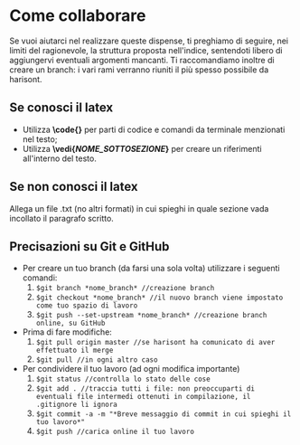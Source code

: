 # Come collaborare
Se vuoi aiutarci nel realizzare queste dispense, ti preghiamo di seguire, nei limiti del ragionevole, la struttura proposta 
nell'indice, sentendoti libero di aggiungervi eventuali argomenti mancanti. Ti raccomandiamo inoltre di creare un branch: i 
vari rami verranno riuniti il più spesso possibile da harisont.

## Se conosci il latex
* Utilizza **\code{}** per parti di codice e comandi da terminale menzionati nel testo;
* Utilizza **\vedi{*NOME_SOTTOSEZIONE*}** per creare un riferimenti all'interno del testo.

## Se non conosci il latex
Allega un file .txt (no altri formati) in cui spieghi in quale sezione vada incollato il paragrafo scritto.
 
## Precisazioni su Git e GitHub
* Per creare un tuo branch (da farsi una sola volta) utilizzare i seguenti comandi:
	1. ` $git branch *nome_branch* //creazione branch `
	2. ` $git checkout *nome_branch* //il nuovo branch viene impostato come tuo spazio di lavoro `
	3. ` $git push --set-upstream *nome_branch* //creazione branch online, su GitHub `
* Prima di fare modifiche:
	1. ` $git pull origin master //se harisont ha comunicato di aver effettuato il merge `
	2. ` $git pull //in ogni altro caso `
* Per condividere il tuo lavoro (ad ogni modifica importante)
	1. ` $git status //controlla lo stato delle cose `
	2. `$git add . //traccia tutti i file: non preoccuparti di eventuali file intermedi ottenuti in compilazione, il 
.gitignore li ignora `
	1. ` $git commit -a -m "*Breve messaggio di commit in cui spieghi il tuo lavoro*" `
	2. ` $git push //carica online il tuo lavoro `
